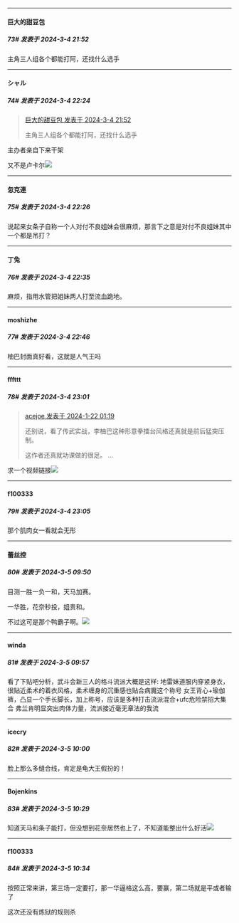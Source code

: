 ﻿
*****

####  巨大的甜豆包  
##### 73#       发表于 2024-3-4 21:52

主角三人组各个都能打阿，还找什么选手


*****

####  シャル  
##### 74#       发表于 2024-3-4 22:24

<blockquote><a href="httphttps://bbs.saraba1st.com/2b/forum.php?mod=redirect&amp;goto=findpost&amp;pid=64146949&amp;ptid=2150456" target="_blank">巨大的甜豆包 发表于 2024-3-4 21:52</a>

主角三人组各个都能打阿，还找什么选手</blockquote>
主办者亲自下来干架

又不是卢卡尔<img src="https://static.saraba1st.com/image/smiley/face2017/049.png" referrerpolicy="no-referrer">


*****

####  忽克連  
##### 75#       发表于 2024-3-4 22:26

说起来女条子自称一个人对付不良姐妹会很麻烦，那言下之意是对付不良姐妹其中一个都是吊打？


*****

####  丁兔  
##### 76#       发表于 2024-3-4 22:35

麻烦，指用水管把姐妹两人打至流血跪地。


*****

####  moshizhe  
##### 77#       发表于 2024-3-4 22:46

柚巴封面真好看，这就是人气王吗


*****

####  fffttt  
##### 78#       发表于 2024-3-4 23:01

<blockquote><a href="httphttps://bbs.saraba1st.com/2b/forum.php?mod=redirect&amp;goto=findpost&amp;pid=63729167&amp;ptid=2150456" target="_blank">acejoe 发表于 2024-1-22 01:19</a>

还别说，看了传武实战，李柚巴这种形意拳擂台风格还真就是前后猛突压制。

这作者还真就功课做的很足。 ...</blockquote>
求一个视频链接<img src="https://static.saraba1st.com/image/smiley/goose2017/001.png" referrerpolicy="no-referrer">

*****

####  f100333  
##### 79#       发表于 2024-3-4 23:05

那个肌肉女一看就会无形


*****

####  蕾丝控  
##### 80#       发表于 2024-3-5 09:50

目测一胜一负一和，天马加赛。

一华胜，花奈秒投，姐贵和。

不过这可是那个鸭霸子啊。<img src="https://static.saraba1st.com/image/smiley/face2017/037.png" referrerpolicy="no-referrer">


*****

####  winda  
##### 81#       发表于 2024-3-5 09:57

看了下贴吧分析，武斗会新三人的格斗流派大概是这样:
地雷妹道服内穿紧身衣，很贴近柔术的着衣风格，柔术缠身的沉重感也贴合病魔这个称号
女王背心+瑜伽裤，凸显一个手长脚长，加上称号，应该是多种打击流派混合+ufc危险禁招大集合
弗兰肯明显突出肉体力量，流派接近毫无章法的我流

*****

####  icecry  
##### 82#       发表于 2024-3-5 10:00

脸上那么多缝合线，肯定是龟大王假扮的！


*****

####  Bojenkins  
##### 83#       发表于 2024-3-5 10:29

知道天马和条子能打，但没想到花奈居然也上了，不知道能整出什么好活<img src="https://static.saraba1st.com/image/smiley/face2017/065.png" referrerpolicy="no-referrer">


*****

####  f100333  
##### 84#       发表于 2024-3-5 10:34

按照正常来讲，第三场一定要打，那一华逼格这么高，要赢，第二场就是平或者输了

这次还没有炼狱的规则杀

